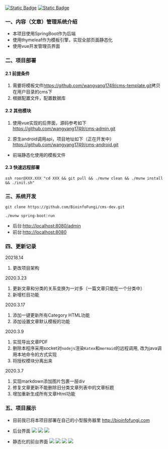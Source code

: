 [![Static Badge](https://img.shields.io/badge/gitee-bioproj%2Fcms--dev-brightgreen?logo=gitee)](https://gitee.com/bioproj/cms-dev)
[![Static Badge](https://img.shields.io/badge/bioinfo.online-website-brightgreen?logo=https%3A%2F%2Fbioinfo.online%2Ffavicon.ico)](https://bioinfo.online/)


### 一、内容（文章）管理系统介绍
+ 本项目使用SpringBoot作为后端
+ 使用thymeleaf作为模板引擎，实现全部页面静态化
+ 使用vue开发管理员界面

### 二、项目部署
#### 2.1 前提条件
1. 需要将模板文件<https://github.com/wangyang1749/cms-template.git>拷贝在用户目录的cms下
2. 根据配置文件，配置数据库

#### 2.2 其他模块
1. 使用vue实现的后界面，源码参考如下
<https://github.com/wangyang1749/cms-admin.git> <br> 

2. 原生android调用api，项目地址如下（正在开发中）
<https://github.com/wangyang1749/cms-android.git>
+ 前端静态化使用的模板文件

#### 2.3 快速远程部署
```shell
ssh roor@XXX.XXX "cd XXX && git pull && ./mvnw clean && ./mvnw install && ./init.sh"
```

### 三、系统开发
```
git clone https://github.com/BioinfoFungi/cms-dev.git
```
```
./mvnw spring-boot:run
```
+ 后台:<http://localhost:8080/admin>
+ 前台:<http://localhost:8080>



### 四、更新记录
20218.14
1. 更改项目架构

2020.3.23
1. 更新文章和分类的关系变换为一对多（一篇文章只能在一个分类中）
2. 新增栏目功能

2020.3.17
1. 添加一键更新所有Category HTML功能
2. 添加设置文章默认模板的功能

2020.3.9
1. 实现导出文章PDF
2. 删除本程序采用socket对`nodejs`渲染`Katex`和`mermaid`的远程调用, 
改为java调用本地命令的方式实现
3. 将授权模块分离出来

 2020.3.7 
1. 实现markdown添加图片包裹一层div
2. 修复文章更新不能删除旧分类文章列表中的文章标题
3. 增加重新生成所有文章Html功能

### 五、项目展示
+ 目前我已将本项目部署在自己的小型服务器里
<http://bioinfofungi.com>


+ 后台界面
![](https://wangyang-bucket.oss-cn-beijing.aliyuncs.com/image-bed/5406acbf-de2f-418b-866f-3d113fad41a9.png)
![](https://wangyang-bucket.oss-cn-beijing.aliyuncs.com/image-bed/593ceb55-19c9-4b9b-9612-c8f8fc771a66.png)
![](https://wangyang-bucket.oss-cn-beijing.aliyuncs.com/image-bed/c18cfb8d-023a-4881-a82a-d4291f7695ef.png)
+ 静态化的前台界面
![](https://wangyang-bucket.oss-cn-beijing.aliyuncs.com/image-bed/d68e9599-496a-470f-86ac-7926374ea56e.png)
![](https://wangyang-bucket.oss-cn-beijing.aliyuncs.com/image-bed/6a358f19-2db8-4afc-a2bb-d0afff8e676a.png)
![](https://wangyang-bucket.oss-cn-beijing.aliyuncs.com/image-bed/94535ba9-4d75-4792-b6b2-53eac38a1ee9.png)
![](https://wangyang-bucket.oss-cn-beijing.aliyuncs.com/image-bed/9fac9998-c498-4742-b9a8-f42bcc29d82f.png)
